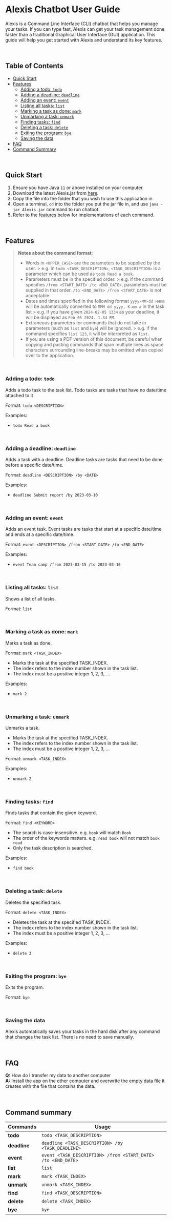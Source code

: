 # Alexis Chatbot User Guide

Alexis is a Command Line Interface (CLI) chatbot that helps you manage your tasks. If you can type fast, Alexis can get 
your task management done faster than a traditional Graphical User Interface (GUI) application. This guide will help 
you get started with Alexis and understand its key features.

&nbsp;

## Table of Contents

- [Quick Start](#quick-start)
- [Features](#features)
    - [Adding a todo: `todo`](#adding-a-todo-todo)
    - [Adding a deadline: `deadline`](#adding-a-deadline-deadline)
    - [Adding an event: `event`](#adding-an-event-event)
    - [Listing all tasks: `list`](#listing-all-tasks-list)
    - [Marking a task as done: `mark`](#marking-a-task-as-done-mark)
    - [Unmarking a task: `unmark`](#unmarking-a-task-unmark)
    - [Finding tasks: `find`](#finding-tasks-find)
    - [Deleting a task: `delete`](#deleting-a-task-delete)
    - [Exiting the program: `bye`](#exiting-the-program-bye)
    - [Saving the data](#saving-the-data)
- [FAQ](#faq)
- [Command Summary](#command-summary)

&nbsp;

## Quick Start

1. Ensure you have Java `11` or above installed on your computer.
2. Download the latest Alexis.jar from [here](https://github.com/imanamirshah/ip/releases/tag/A-Release).
3. Copy the file into the folder that you wish to use this application in
4. Open a terminal, `cd` into the folder you put the jar file in, and use `java -jar Alexis.jar` command to run chatbot.
5. Refer to the [features](#features) below for implementations of each command.

&nbsp;

## Features

> **Notes about the command format:**
>
> - Words in `<UPPER_CASE>` are the parameters to be supplied by the user.
    >   e.g. in `todo <TASK_DESCRIPTION>`, `<TASK_DESCRIPTION>` is a parameter which can be used as `todo Read a book`.
> - Parameters must be in the specified order.
    >   e.g. if the command specifies `/from <START_DATE> /to <END_DATE>`, parameters must be supplied in that order.
`/to <END_DATE> /from <START_DATE>` is not acceptable.
> - Dates and times specified in the following format `yyyy-MM-dd HHmm` will be automatically converted to 
`MMM dd yyyy, K.mm a` in the task list
    >   e.g. if you have given `2024-02-05 1334` as your deadline, it will be displayed as `Feb 05 2024. 1.34 PM`.
> - Extraneous parameters for commands that do not take in parameters (such as `list` and `bye`) will be ignored.
    >   e.g. if the command specifies `list 123`, it will be interpreted as `list`.
> - If you are using a PDF version of this document, be careful when copying and pasting commands that span multiple 
lines as space characters surrounding line-breaks may be omitted when copied over to the application.

&nbsp;

### Adding a todo: `todo`

Adds a todo task to the task list. Todo tasks are tasks that have no date/time attached to it

Format: `todo <DESCRIPTION>`

Examples:
- `todo Read a book`

&nbsp;

### Adding a deadline: `deadline`

Adds a task with a deadline. Deadline tasks are tasks that need to be done before a specific date/time.

Format: `deadline <DESCRIPTION> /by <DATE>`

Examples:
- `deadline Submit report /by 2023-03-10`

&nbsp;

### Adding an event: `event`

Adds an event task. Event tasks are tasks that start at a specific date/time and ends at a specific date/time.

Format: `event <DESCRIPTION> /from <START_DATE> /to <END_DATE>`

Examples:
- `event Team camp /from 2023-03-15 /to 2023-03-16`

&nbsp;

### Listing all tasks: `list`

Shows a list of all tasks.

Format: `list`

&nbsp;

### Marking a task as done: `mark`

Marks a task as done.

Format: `mark <TASK_INDEX>`

- Marks the task at the specified TASK_INDEX.
- The index refers to the index number shown in the task list.
- The index must be a positive integer 1, 2, 3, …

Examples:
- `mark 2`

&nbsp;

### Unmarking a task: `unmark`

Unmarks a task.

- Marks the task at the specified TASK_INDEX.
- The index refers to the index number shown in the task list.
- The index must be a positive integer 1, 2, 3, …

Format: `unmark <TASK_INDEX>`

Examples:
- `unmark 2`

&nbsp;

### Finding tasks: `find`

Finds tasks that contain the given keyword.

Format: `find <KEYWORD>`

- The search is case-insensitive. e.g. `book` will match `Book`
- The order of the keywords matters. e.g. `read book` will not match `book read`
- Only the task description is searched.

Examples:
- `find book`

&nbsp;

### Deleting a task: `delete`

Deletes the specified task.

Format: `delete <TASK_INDEX>`

- Deletes the task at the specified TASK_INDEX.
- The index refers to the index number shown in the task list.
- The index must be a positive integer 1, 2, 3, …

Examples:
- `delete 3`

&nbsp;

### Exiting the program: `bye`

Exits the program.

Format: `bye`

&nbsp;

### Saving the data

Alexis automatically saves your tasks in the hard disk after any command that changes the task list. There is no need 
to save manually.

&nbsp;

## FAQ

**Q:** How do I transfer my data to another computer  
**A:** Install the app on the other computer and overwrite the empty data file
it creates with the file that contains the data.

&nbsp;

## Command summary

| **Commands** | **Usage**                                                                                   |
|--------------|---------------------------------------------------------------------------------------------|
| **todo**     | `todo <TASK_DESCRIPTION>`                                                                   |
| **deadline** | `deadline <TASK_DESCRIPTION> /by <TASK_DEADLINE>`                                           |
| **event**    | `event <TASK_DESCRIPTION> /from <START_DATE> /to <END_DATE>`                                |
| **list**     | `list`                                                                                      |
| **mark**     | `mark <TASK_INDEX>`                                                                         |
| **unmark**   | `unmark <TASK_INDEX>`                                                                       |
| **find**     | `find <TASK_DESCRIPTION>`                                                                   |
| **delete**   | `delete <TASK_INDEX>`                                                                       |
| **bye**      | `bye`                                                                                       |
